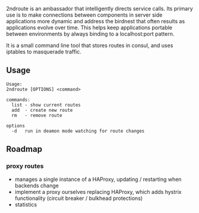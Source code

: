 2ndroute is an ambassador that intelligently directs service calls.  Its primary use is to make connections between components
in server side applications more dynamic and address the birdnest that often results as applications evolve over time.  This
helps keep applications portable between environments by always binding to a localhost:port pattern.

It is a small command line tool that stores routes in consul, and uses iptables to masquerade traffic.

## Usage

    Usage:
    2ndroute [OPTIONS] <command>

    commands:
      list - show current routes
      add  - create new route
      rm   - remove route

    options
      -d   run in deamon mode watching for route changes

## Roadmap

### proxy routes
+ manages a single instance of a HAProxy, updating / restarting when backends change
+ implement a proxy ourselves replacing HAProxy, which adds hystrix functionality (circuit breaker / bulkhead protections)
+ statistics
